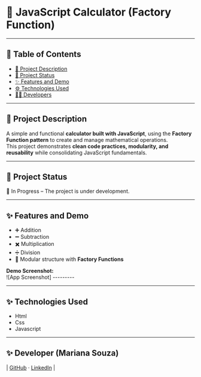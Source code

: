 # 🧮 JavaScript Calculator (Factory Function)

---

## 📑 Table of Contents
- [📖 Project Description](#-project-description)  
- [📌 Project Status](#-project-status)  
- [✨ Features and Demo](#-features-and-demo)   
- [⚙️ Technologies Used](#️-technologies-used)  
- [👩‍💻 Developers](#-developers)  

---

## 📖 Project Description
A simple and functional **calculator built with JavaScript**, using the **Factory Function pattern** to create and manage mathematical operations.  
This project demonstrates **clean code practices, modularity, and reusability** while consolidating JavaScript fundamentals.

---

## 📌 Project Status
 🔄 In Progress – The project is under development. 

---

## ✨ Features and Demo
- ➕ Addition  
- ➖ Subtraction  
- ✖️ Multiplication  
- ➗ Division  
- 🧩 Modular structure with **Factory Functions**  

**Demo Screenshot:**  
![App Screenshot] ---------

---

## ✨ Technologies Used
- Html
- Css
- Javascript
 ---

 ## ✨ Developer (Mariana Souza)
                                                                                        
| [GitHub](https://github.com/Souzzadev) · [LinkedIn](https://www.linkedin.com/in/marianabarbosa-souza/)   |
